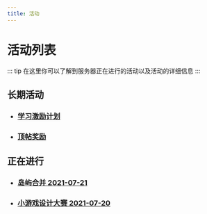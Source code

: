 ```yaml
---
title: 活动
---
```


# 活动列表
::: tip
在这里你可以了解到服务器正在进行的活动以及活动的详细信息
:::


<!-- <img :src="$withBase('/assets/img/modes-minecraft-survive.jpg')" style="border-radius: 7px;"/> -->

## 长期活动

- ### [学习激励计划](studybump.md) <Badge text="置顶" type="warning"/> <Badge text="new" type="tip"/>
- ### [顶帖奖励](bump.md) <Badge text="置顶" type="warning"/>

## 正在进行 

- ### [岛屿合并 2021-07-21](2021-07-21.md) 
- ### [小游戏设计大赛 2021-07-20](2021-07-20.md) 

